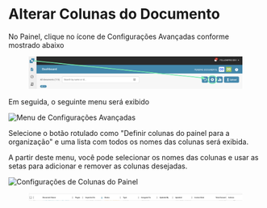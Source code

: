 # Alterar Colunas do Documento

No Painel, clique no ícone de Configurações Avançadas conforme mostrado abaixo

<figure><img src="../../.gitbook/assets/image (33).png" alt=""><figcaption></figcaption></figure>

Em seguida, o seguinte menu será exibido

![Menu de Configurações Avançadas](https://lh7-us.googleusercontent.com/wWt5QbmwZf44enmOoLcofh6SvyYPiHTav9OiEog_m2xtnty6X73pFlhfdM9aglx89_pfbiACZx5BejagV-wAKwlDTuGoGNu5jgbcZ5djrZ_h1IgGp-8uaq8UHY-umjrs96hb4FZOzHFzdLasg2F_ftw)

Selecione o botão rotulado como "Definir colunas do painel para a organização" e uma lista com todos os nomes das colunas será exibida.

A partir deste menu, você pode selecionar os nomes das colunas e usar as setas para adicionar e remover as colunas desejadas.

![Configurações de Colunas do Painel](https://lh7-us.googleusercontent.com/cXnnrIR-y4TRDnRE9irGvvjnmkN-HSGEQTh7FiwsjRHzXF7FNjd-_gLO-m55fLlv6lVjk-VvThgdW5JWgqIVZSm5tfk3hC7xrj68uRE5OgIPMtYIrpxOhhYzk4OMibyDBqvHQ0VZaDAysZohlH8dxm8)

<div data-full-width="true">

<figure><img src="../../.gitbook/assets/image (32).png" alt=""><figcaption></figcaption></figure>

</div>
